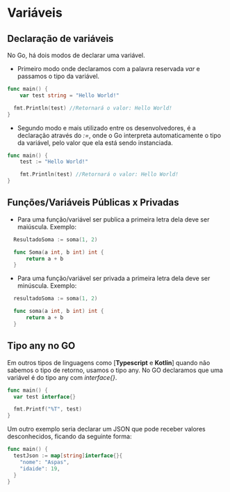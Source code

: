 # Variáveis

## Declaração de variáveis

No Go, há dois modos de declarar uma variável.
  - Primeiro modo onde declaramos com a palavra reservada *var* e passamos o tipo da variável.
  ``` Go
  func main() {
	  var test string = "Hello World!"

    fmt.Println(test) //Retornará o valor: Hello World!
  }
  ```
  - Segundo modo e mais utilizado entre os desenvolvedores, é a declaração através do *:=*, onde o Go interpreta automaticamente o tipo da variável, pelo valor que ela está sendo instanciada.

  ``` Go
  func main() {
	  test := "Hello World!"

	  fmt.Println(test) //Retornará o valor: Hello World!
  }
  ```

## Funções/Variáveis Públicas x Privadas

- Para uma função/variável ser publica a primeira letra dela deve ser maiúscula. Exemplo:

``` Go
  ResultadoSoma := soma(1, 2)

  func Soma(a int, b int) int {
	  return a + b
  }
```

- Para uma função/variável ser privada a primeira letra dela deve ser minúscula. Exemplo:

``` Go
  resultadoSoma := soma(1, 2)

  func soma(a int, b int) int {
	  return a + b
  }
```

## Tipo any no GO

Em outros tipos de linguagens como [**Typescript** e **Kotlin**] quando não sabemos o tipo de retorno, usamos o tipo any. No GO declaramos que uma variável é do tipo any com *interface{}*.

```GO
func main() {
  var test interface{}

  fmt.Printf("%T", test)
}
```

Um outro exemplo seria declarar um JSON que pode receber valores desconhecidos, ficando da seguinte forma:

```GO
func main() {
  testJson := map[string]interface{}{
    "nome": "Aspas",
    "idaide": 19,
  }
}
```
